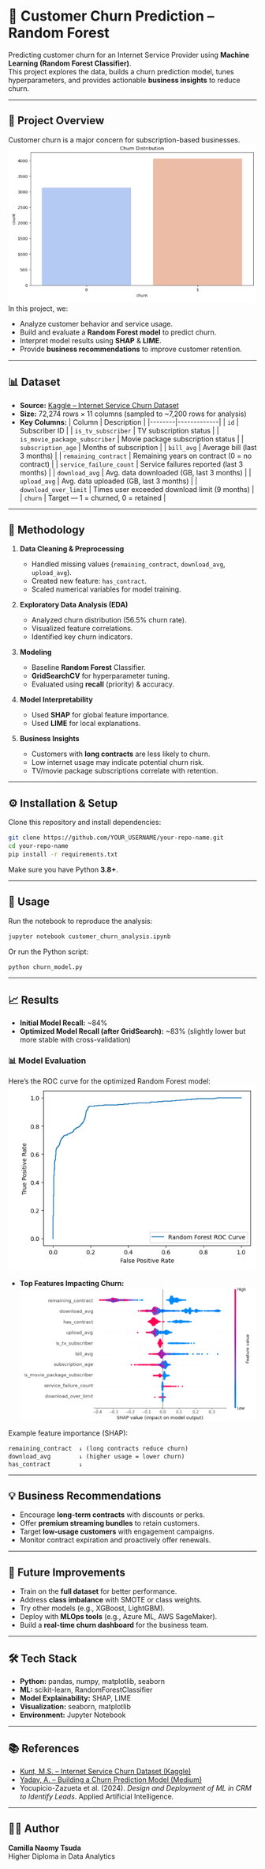 # 🧠 Customer Churn Prediction – Random Forest

Predicting customer churn for an Internet Service Provider using **Machine Learning (Random Forest Classifier)**.  
This project explores the data, builds a churn prediction model, tunes hyperparameters, and provides actionable **business insights** to reduce churn.

---

## 📌 Project Overview
Customer churn is a major concern for subscription-based businesses. 
![Churn Distribution](images/churn_distribution.png)
In this project, we:
- Analyze customer behavior and service usage.
- Build and evaluate a **Random Forest model** to predict churn.
- Interpret model results using **SHAP** & **LIME**.
- Provide **business recommendations** to improve customer retention.

---

## 📊 Dataset

- **Source:** [Kaggle – Internet Service Churn Dataset](https://www.kaggle.com/datasets/mehmetsabrikunt/internet-service-churn/data)
- **Size:** 72,274 rows × 11 columns (sampled to ~7,200 rows for analysis)
- **Key Columns:**
  | Column | Description |
  |--------|-------------|
  | `id` | Subscriber ID |
  | `is_tv_subscriber` | TV subscription status |
  | `is_movie_package_subscriber` | Movie package subscription status |
  | `subscription_age` | Months of subscription |
  | `bill_avg` | Average bill (last 3 months) |
  | `remaining_contract` | Remaining years on contract (0 = no contract) |
  | `service_failure_count` | Service failures reported (last 3 months) |
  | `download_avg` | Avg. data downloaded (GB, last 3 months) |
  | `upload_avg` | Avg. data uploaded (GB, last 3 months) |
  | `download_over_limit` | Times user exceeded download limit (9 months) |
  | `churn` | Target — 1 = churned, 0 = retained |

---

## 🔬 Methodology

1. **Data Cleaning & Preprocessing**
   - Handled missing values (`remaining_contract`, `download_avg`, `upload_avg`).
   - Created new feature: `has_contract`.
   - Scaled numerical variables for model training.

2. **Exploratory Data Analysis (EDA)**
   - Analyzed churn distribution (56.5% churn rate).
   - Visualized feature correlations.
   - Identified key churn indicators.

3. **Modeling**
   - Baseline **Random Forest** Classifier.
   - **GridSearchCV** for hyperparameter tuning.
   - Evaluated using **recall** (priority) & accuracy.

4. **Model Interpretability**
   - Used **SHAP** for global feature importance.
   - Used **LIME** for local explanations.

5. **Business Insights**
   - Customers with **long contracts** are less likely to churn.
   - Low internet usage may indicate potential churn risk.
   - TV/movie package subscriptions correlate with retention.

---

## ⚙️ Installation & Setup

Clone this repository and install dependencies:

```bash
git clone https://github.com/YOUR_USERNAME/your-repo-name.git
cd your-repo-name
pip install -r requirements.txt
```

Make sure you have Python **3.8+**.

---

## 🚀 Usage

Run the notebook to reproduce the analysis:

```bash
jupyter notebook customer_churn_analysis.ipynb
```

Or run the Python script:

```bash
python churn_model.py
```

---

## 📈 Results

- **Initial Model Recall:** ~84%  
- **Optimized Model Recall (after GridSearch):** ~83% (slightly lower but more stable with cross-validation)

### 📊 Model Evaluation
Here’s the ROC curve for the optimized Random Forest model:
![ROC Curve](images/roc_curve.png)

- **Top Features Impacting Churn:**
![Feature Importance](images/shap_feature_importance.png)


Example feature importance (SHAP):

```
remaining_contract  ↓ (long contracts reduce churn)
download_avg        ↓ (higher usage = lower churn)
has_contract        ↓
```

---

## 💡 Business Recommendations
- Encourage **long-term contracts** with discounts or perks.
- Offer **premium streaming bundles** to retain customers.
- Target **low-usage customers** with engagement campaigns.
- Monitor contract expiration and proactively offer renewals.

---

## 🔮 Future Improvements
- Train on the **full dataset** for better performance.
- Address **class imbalance** with SMOTE or class weights.
- Try other models (e.g., XGBoost, LightGBM).
- Deploy with **MLOps tools** (e.g., Azure ML, AWS SageMaker).
- Build a **real-time churn dashboard** for the business team.

---

## 🛠️ Tech Stack
- **Python:** pandas, numpy, matplotlib, seaborn
- **ML:** scikit-learn, RandomForestClassifier
- **Model Explainability:** SHAP, LIME
- **Visualization:** seaborn, matplotlib
- **Environment:** Jupyter Notebook

---

## 📚 References
- [Kunt, M.S. – Internet Service Churn Dataset (Kaggle)](https://www.kaggle.com/datasets/mehmetsabrikunt/internet-service-churn/data)
- [Yadav, A. – Building a Churn Prediction Model (Medium)](https://medium.com/biased-algorithms/building-a-churn-prediction-model-e8558add21a4)
- Yocupicio-Zazueta et al. (2024). *Design and Deployment of ML in CRM to Identify Leads*. Applied Artificial Intelligence.

---

## 👩‍💻 Author
**Camilla Naomy Tsuda**  
Higher Diploma in Data Analytics  

